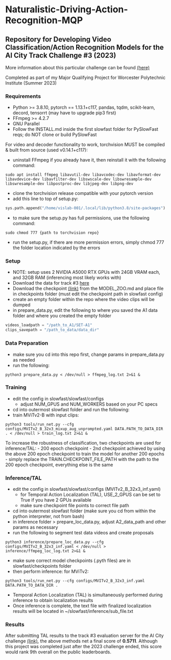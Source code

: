 # Naturalistic-Driving-Action-Recognition-MQP

## Repository for Developing Video Classification/Action Recognition Models for the AI City Track Challenge #3 (2023)
More information about this particular challenge can be found [(here)](https://www.aicitychallenge.org/2023-challenge-tracks/)
 
Completed as part of my Major Qualifying Project for Worcester Polytechnic Institute (Summer 2023)

### Requirements
- Python >= 3.8.10, pytorch == 1.13.1+c117, pandas, tqdm, scikit-learn, decord, tensorrt (may have to upgrade pip3 first)
- FFmpeg >= 4.2.7 
- GNU Parallel 
- Follow the INSTALL.md inside the first slowfast folder for PySlowFast reqs; do NOT clone or build PySlowFast

For video and decoder functionality to work, torchvision MUST be compiled & built from source (used v0.14.1+c117): 
- uninstall FFmpeg if you already have it, then reinstall it with the following command:
```console
sudo apt install ffmpeg libavutil-dev libavcodec-dev libavformat-dev libavdevice-dev libavfilter-dev libswscale-dev libswresample-dev libswresample-dev libpostproc-dev libjpeg-dev libpng-dev
```
- clone the torchvision release compatible with your pytorch version
- add this line to top of setup.py: 
```python
sys.path.append("/home/vislab-001/.local/lib/python3.8/site-packages")
```
- to make sure the setup.py has full permissions, use the following command:
```console
sudo chmod 777 {path to torchvision repo}
```
- run the setup.py, if there are more permission errors, simply chmod 777 the folder location indicated by the errors


### Setup
- NOTE: setup uses 2 NVIDIA A5000 RTX GPUs with 24GB VRAM each, and 32GB RAM (inferencing most likely works with)
- Download the data for track #3 [here](https://www.aicitychallenge.org/2023-data-and-evaluation/)
- Download the checkpoint [(link)](https://dl.fbaipublicfiles.com/pyslowfast/model_zoo/mvitv2/pysf_video_models/MViTv2_B_32x3_k400_f304025456.pyth) from the MODEL_ZOO.md and place file in checkpoints folder (must edit the checkpoint path in slowfast config)
- create an empty folder within the repo where the video clips will be dumped 
- in prepare_data.py, edit the following to where you saved the A1 data folder and where you created the empty folder
```python
videos_loadpath = "/path_to_A1/SET-A1"
clips_savepath = "/path_to_data/data_dir"
```

### Data Preparation
- make sure you cd into this repo first, change params in prepare_data.py as needed
- run the following:
```console
python3 prepare_data.py < /dev/null > ffmpeg_log.txt 2>&1 &
```

### Training
- edit the config in slowfast/slowfast/configs
    - adjust NUM_GPUS and NUM_WORKERS based on your PC specs
- cd into outermost slowfast folder and run the following:
- train MViTv2-B with input clips:
```console
python3 tools/run_net.py --cfg configs/MVITv2_B_32x3_mixup_aug_unprompted.yaml DATA.PATH_TO_DATA_DIR . < /dev/null > train_log.txt 2>&1 & 
```
To increase the robustness of classification, two checkpoints are used for inference/TAL:
    - 200 epoch checkpoint
    - 2nd checkpoint achieved by using the above 200 epoch checkpoint to train the model for another 200 epochs 
        - simply replace the TRAIN.CHECKPOINT_FILE_PATH with the path to the 200 epoch checkpoint, everything else is the same

### Inference/TAL
- edit the config in slowfast/slowfast/configs (MVITv2_B_32x3_inf.yaml)
    - for Temporal Action Localization (TAL), USE_2_GPUS can be set to True if you have 2 GPUs available
    - make sure checkpoint file points to correct file path
- cd into outermost slowfast folder (make sure you cd from within the python interpreter, not from bash)
- in inference folder > prepare_loc_data.py, adjust A2_data_path and other params as necessary
- run the following to segment test data videos and create proposals
```console
python3 inference/prepare_loc_data.py --cfg configs/MVITv2_B_32x3_inf.yaml < /dev/null > inference/ffmpeg_loc_log.txt 2>&1 &
```
- make sure correct model checkpoints (.pyth files) are in slowfast/checkpoints folder
- then perform inference:
for MViTv2:
```console
python3 tools/run_net.py --cfg configs/MVITv2_B_32x3_inf.yaml DATA.PATH_TO_DATA_DIR .
```
- Temporal Action Localization (TAL) is simultaneously performed during inference to obtain localization results 
- Once inference is complete, the text file with finalized localization results will be located in ~/slowfast/inference/sub_file.txt

### Results
After submitting TAL results to the track #3 evaluation server for the AI City challenge [(link)](https://www.aicitychallenge.org/2023-evaluation-system/), the above methods net a final score of **0.5711**. Although this project was completed just after the 2023 challenge ended, this score would rank 9th overall on the public leaderboards. 

<!-- ### TODO
- before splitting videos into clips using ffmpeg, 
    need to also check video length &
    create clips for empty durations where no distracted behavior happens and label them with -1 :heavy_check_mark:

- annotation file should only have video clip file path and label (format the file as csv but delimit path and label by a ' ') :heavy_check_mark:

- set up PySlowFast with a Model and create config file to use for training (look at repos for examples) :heavy_check_mark:

- create proposal generation and post-processing scripts to handle inference on A2 and temporal action localization output/accuracy: :heavy_check_mark:
    - create video_proposals_dataset(video_path, frame_length, frame_stride, proposal_stride, etc. params) :heavy_check_mark:
        - for a single untrimmed video, use cv2 to convert video into frames, save frames to self.frames
        - proposal length = frame_length * frame_stride
        - def func to generate list of proposal tuples (start_idx, end_idx) given prop. length and prop. stride
        - def func to subsample {frame_length} # of frames, evenly spaced, for a single proposal; return list of subsampled frame idxs
        - self.proposals = list of proposals (each proposal is a list of subsampled frame idxs retrieved from func above)

        - for __get__item(): retrieve proposal (list) in self.proposals; return frames from self.frames using idxs in subsampled list 
        - __get__item() may also be modified to crop or perform other image transforms for later use

    - create ActionClassifier class that uses trained model to make inferences on given set of frames in a batch :heavy_check_mark:
        - for {frame_length} # of frames, average probs over all frames for a proposal, then take argmax to find class idx
        - return batch of idxs

    - inference script :heavy_check_mark:
        - for each untrimmed video path, create a video_proposals_dataset and dataloader for it
        - for each dataloader, feed batch of frames into model for predictions
        - for each proposal frame set in the batch, append (pred, start, end) to list of preds
        
        - make sure last epoch checkpoint is loaded correctly :heavy_check_mark:

        - fix bad predictions (only predicts 0, 9, or 10) :heavy_check_mark:
            - try to add ensemble views and spatial crop back in to aggregate probs for each frame and improve classification
            - change proposal generation method

    - post-processing script to piece together all proposals back into the full untrimmed video and align action preds with timestamps
    multiple proposals that are consecutive in temporal space, having the same action pred, should be combined into one start and end timestamp :heavy_check_mark:

- setup config + model to use 2 gpus (breaks when attemtping) and more workers; then, can increase train batch_size :heavy_check_mark:

- edit eval output to show train and val accuracy and specify what top1 and top5 error apply to (train or val) :heavy_check_mark:

- experiment with different models for action classification :heavy_check_mark:
    - try different frame length x sampling rate models for SlowFast and MViTv2
        - 32x2 SlowFast

- add data augmentation (color/flip (RandomFlip) images horizontally to add more data) :o:
    - look into mixup or aug options for PySlowFast

- improve training via running the input frames through detection models first :o:
    - use action detection model to create BBoxes for cropping each camera view (rear, front, side) to only include driver area
    - use other detection models to draw stick figures/simplify human gestures on input frames, so recognition model has easier to time classifying 

- improve proposal generation and post-processing algorithms :o:

- incorporate visual prompting or experiment with other action recognition aspects :o:

- retrain MViTv2-B separately on each set of camera angle data and then combine results in post-processing
-->

